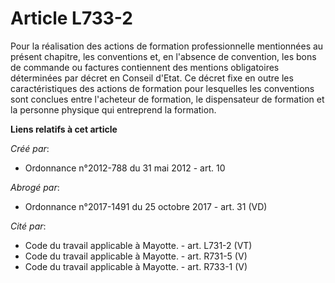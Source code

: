 # Article L733-2

Pour la réalisation des actions de formation professionnelle mentionnées au présent chapitre, les conventions et, en
l'absence de convention, les bons de commande ou factures contiennent des mentions obligatoires déterminées par décret en
Conseil d'Etat. Ce décret fixe en outre les caractéristiques des actions de formation pour lesquelles les conventions sont
conclues entre l'acheteur de formation, le dispensateur de formation et la personne physique qui entreprend la formation.

**Liens relatifs à cet article**

_Créé par_:

  - Ordonnance n°2012-788 du 31 mai 2012 - art. 10

_Abrogé par_:

  - Ordonnance n°2017-1491 du 25 octobre 2017 - art. 31 (VD)

_Cité par_:

  - Code du travail applicable à Mayotte. - art. L731-2 (VT)
  - Code du travail applicable à Mayotte. - art. R731-5 (V)
  - Code du travail applicable à Mayotte. - art. R733-1 (V)

